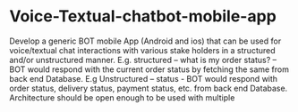 # Voice-Textual-chatbot-mobile-app

Develop a generic BOT mobile App (Android and ios)
that can be used for voice/textual chat interactions
with various stake holders in a structured and/or
unstructured manner. E.g. structured – what is my
order status? – BOT would respond with the current
order status by fetching the same from back end
Database. E.g Unstructured – status - BOT would
respond with order status, delivery status, payment
status, etc. from back end Database. Architecture
should be open enough to be used with multiple


